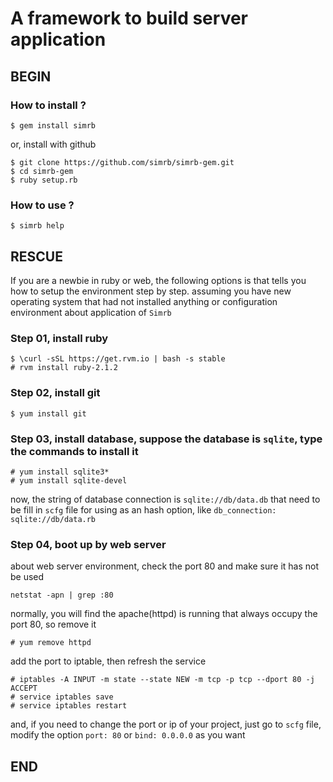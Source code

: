 # A framework to build server application

## BEGIN

### How to install ?

	$ gem install simrb

or, install with github

	$ git clone https://github.com/simrb/simrb-gem.git
	$ cd simrb-gem
	$ ruby setup.rb

### How to use ?

	$ simrb help

## RESCUE

If you are a newbie in ruby or web, the following options is that tells you how to setup the environment step by step. assuming you have new operating system that had not installed anything or configuration environment about application of `Simrb`

### Step 01, install ruby

	$ \curl -sSL https://get.rvm.io | bash -s stable
	# rvm install ruby-2.1.2

### Step 02, install git

	$ yum install git

### Step 03, install database, suppose the database is `sqlite`, type the commands to install it

	# yum install sqlite3*
	# yum install sqlite-devel

now, the string of database connection is `sqlite://db/data.db` that need to be fill in `scfg` file for using as an hash option, like `db_connection: sqlite://db/data.rb`

### Step 04, boot up by web server

about web server environment, check the port 80 and make sure it has not be used

	netstat -apn | grep :80

normally, you will find the apache(httpd) is running that always occupy the port 80, so remove it

	# yum remove httpd

add the port to iptable, then refresh the service

	# iptables -A INPUT -m state --state NEW -m tcp -p tcp --dport 80 -j ACCEPT
	# service iptables save
	# service iptables restart

and, if you need to change the port or ip of your project, just go to `scfg` file, modify the option `port: 80` or `bind: 0.0.0.0` as you want

## END
